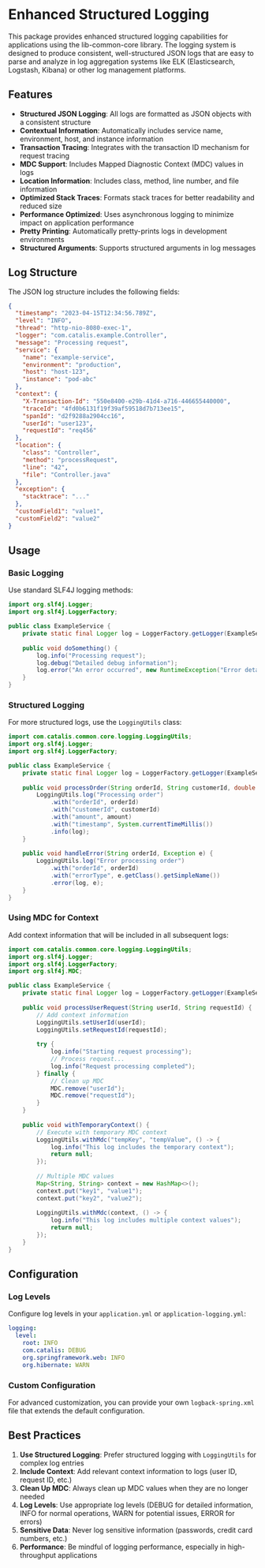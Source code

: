 # Enhanced Structured Logging

This package provides enhanced structured logging capabilities for applications using the lib-common-core library. The logging system is designed to produce consistent, well-structured JSON logs that are easy to parse and analyze in log aggregation systems like ELK (Elasticsearch, Logstash, Kibana) or other log management platforms.

## Features

- **Structured JSON Logging**: All logs are formatted as JSON objects with a consistent structure
- **Contextual Information**: Automatically includes service name, environment, host, and instance information
- **Transaction Tracing**: Integrates with the transaction ID mechanism for request tracing
- **MDC Support**: Includes Mapped Diagnostic Context (MDC) values in logs
- **Location Information**: Includes class, method, line number, and file information
- **Optimized Stack Traces**: Formats stack traces for better readability and reduced size
- **Performance Optimized**: Uses asynchronous logging to minimize impact on application performance
- **Pretty Printing**: Automatically pretty-prints logs in development environments
- **Structured Arguments**: Supports structured arguments in log messages

## Log Structure

The JSON log structure includes the following fields:

```json
{
  "timestamp": "2023-04-15T12:34:56.789Z",
  "level": "INFO",
  "thread": "http-nio-8080-exec-1",
  "logger": "com.catalis.example.Controller",
  "message": "Processing request",
  "service": {
    "name": "example-service",
    "environment": "production",
    "host": "host-123",
    "instance": "pod-abc"
  },
  "context": {
    "X-Transaction-Id": "550e8400-e29b-41d4-a716-446655440000",
    "traceId": "4fd0b6131f19f39af59518d7b713ee15",
    "spanId": "d2f9288a2904cc16",
    "userId": "user123",
    "requestId": "req456"
  },
  "location": {
    "class": "Controller",
    "method": "processRequest",
    "line": "42",
    "file": "Controller.java"
  },
  "exception": {
    "stacktrace": "..."
  },
  "customField1": "value1",
  "customField2": "value2"
}
```

## Usage

### Basic Logging

Use standard SLF4J logging methods:

```java
import org.slf4j.Logger;
import org.slf4j.LoggerFactory;

public class ExampleService {
    private static final Logger log = LoggerFactory.getLogger(ExampleService.class);
    
    public void doSomething() {
        log.info("Processing request");
        log.debug("Detailed debug information");
        log.error("An error occurred", new RuntimeException("Error details"));
    }
}
```

### Structured Logging

For more structured logs, use the `LoggingUtils` class:

```java
import com.catalis.common.core.logging.LoggingUtils;
import org.slf4j.Logger;
import org.slf4j.LoggerFactory;

public class ExampleService {
    private static final Logger log = LoggerFactory.getLogger(ExampleService.class);
    
    public void processOrder(String orderId, String customerId, double amount) {
        LoggingUtils.log("Processing order")
            .with("orderId", orderId)
            .with("customerId", customerId)
            .with("amount", amount)
            .with("timestamp", System.currentTimeMillis())
            .info(log);
    }
    
    public void handleError(String orderId, Exception e) {
        LoggingUtils.log("Error processing order")
            .with("orderId", orderId)
            .with("errorType", e.getClass().getSimpleName())
            .error(log, e);
    }
}
```

### Using MDC for Context

Add context information that will be included in all subsequent logs:

```java
import com.catalis.common.core.logging.LoggingUtils;
import org.slf4j.Logger;
import org.slf4j.LoggerFactory;
import org.slf4j.MDC;

public class ExampleService {
    private static final Logger log = LoggerFactory.getLogger(ExampleService.class);
    
    public void processUserRequest(String userId, String requestId) {
        // Add context information
        LoggingUtils.setUserId(userId);
        LoggingUtils.setRequestId(requestId);
        
        try {
            log.info("Starting request processing");
            // Process request...
            log.info("Request processing completed");
        } finally {
            // Clean up MDC
            MDC.remove("userId");
            MDC.remove("requestId");
        }
    }
    
    public void withTemporaryContext() {
        // Execute with temporary MDC context
        LoggingUtils.withMdc("tempKey", "tempValue", () -> {
            log.info("This log includes the temporary context");
            return null;
        });
        
        // Multiple MDC values
        Map<String, String> context = new HashMap<>();
        context.put("key1", "value1");
        context.put("key2", "value2");
        
        LoggingUtils.withMdc(context, () -> {
            log.info("This log includes multiple context values");
            return null;
        });
    }
}
```

## Configuration

### Log Levels

Configure log levels in your `application.yml` or `application-logging.yml`:

```yaml
logging:
  level:
    root: INFO
    com.catalis: DEBUG
    org.springframework.web: INFO
    org.hibernate: WARN
```

### Custom Configuration

For advanced customization, you can provide your own `logback-spring.xml` file that extends the default configuration.

## Best Practices

1. **Use Structured Logging**: Prefer structured logging with `LoggingUtils` for complex log entries
2. **Include Context**: Add relevant context information to logs (user ID, request ID, etc.)
3. **Clean Up MDC**: Always clean up MDC values when they are no longer needed
4. **Log Levels**: Use appropriate log levels (DEBUG for detailed information, INFO for normal operations, WARN for potential issues, ERROR for errors)
5. **Sensitive Data**: Never log sensitive information (passwords, credit card numbers, etc.)
6. **Performance**: Be mindful of logging performance, especially in high-throughput applications
